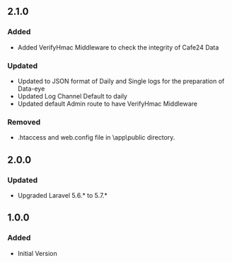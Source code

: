 ## 2.1.0
### Added
- Added VerifyHmac Middleware to check the integrity of Cafe24 Data

### Updated
- Updated to JSON format of Daily and Single logs for the preparation of Data-eye
- Updated Log Channel Default to daily
- Updated default Admin route to have VerifyHmac Middleware

### Removed
- .htaccess and web.config file in \app\public directory.


## 2.0.0
### Updated
- Upgraded Laravel 5.6.* to 5.7.*

## 1.0.0
### Added
- Initial Version